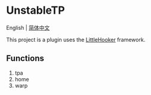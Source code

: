 # UnstableTP



English | [简体中文](README_ZH.md)

This project is a plugin uses the [LittleHooker](https://github.com/WillowSauceR/LittleHooker) framework.

## Functions
1. tpa
2. home
3. warp